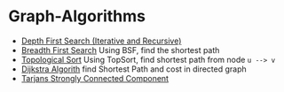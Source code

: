 # Graph-Algorithms

- [Depth First Search (Iterative and Recursive)](./DFS.java)
- [Breadth First Search](./BFS.java) Using BSF, find the shortest path
- [Topological Sort](./TopologicalSort.java) Using TopSort, find shortest path from node `u --> v`
- [Dijkstra Algorith](./Dijkstra.java) find Shortest Path and cost in directed graph
- [Tarjans Strongly Connected Component](./TarjansSCC.java)